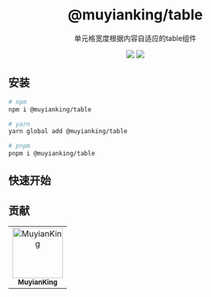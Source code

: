 <h1 align="center">@muyianking/table</h1>

<p align="center">
单元格宽度根据内容自适应的table组件
</p>

<p align="center">
  <a target="_blank" href="https://www.npmjs.com/package/@muyianking/table" style="text-decoration: none;"><img  src="https://img.shields.io/npm/v/%40muyianking%2Ftable"/></a>
  <a target="_blank" href="https://www.npmjs.com/package/@muyianking/table" style="text-decoration: none;"><img  src="https://img.shields.io/npm/dm/%40muyianking%2Ftable"/></a>
</p>

## 安装

```bash
# npm
npm i @muyianking/table

# yarn
yarn global add @muyianking/table

# pnpm
pnpm i @muyianking/table
```

## 快速开始

## 贡献

<!-- readme: collaborators,contributors -start -->
<table>
	<tbody>
		<tr>
            <td align="center">
                <a href="https://github.com/MuyianKing">
                    <img src="https://avatars.githubusercontent.com/u/44827414?v=4" width="100;" alt="MuyianKing"/>
                    <br />
                    <sub><b>MuyianKing</b></sub>
                </a>
            </td>
		</tr>
	<tbody>
</table>
<!-- readme: collaborators,contributors -end -->
